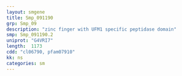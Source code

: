 ```yaml
---
layout: smgene
title: Smp_091190
grp: Smp_09
description: "zinc finger with UFM1 specific peptidase domain"
smp: Smp_091190.2
uniprot: "G4VRI7"
length:  1173
cdd: "cl06790, pfam07910"
kk: ns
categories: sm
---
```


